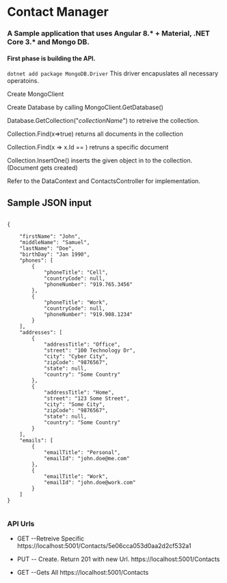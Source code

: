 # Contact Manager
### A Sample application that uses Angular 8.* + Material, .NET Core 3.* and Mongo DB. 

#### First phase is building the API.

`dotnet add package MongoDB.Driver`  This driver encapuslates all necessary operatoins.

Create MongoClient

Create Database by calling MongoClient.GetDatabase(<DatabaseName>)

Database.GetCollection<ModelName>("_collectionName_") to retreive the collection.

Collection.Find(x=>true) returns all documents in the collection

Collection.Find(x => x.Id == <idparameter>) retruns a specific document

Collection.InsertOne(<Object>) inserts the given object in to the collection. (Document gets created)

Refer to the DataContext and ContactsController for implementation.

## Sample JSON input


```

{
  
    "firstName": "John",
    "middleName": "Samuel",
    "lastName": "Doe",
    "birthDay": "Jan 1990",
    "phones": [
        {
            "phoneTitle": "Cell",
            "countryCode": null,
            "phoneNumber": "919.765.3456"
        },
        {
            "phoneTitle": "Work",
            "countryCode": null,
            "phoneNumber": "919.908.1234"
        }
    ],
    "addresses": [
        {
            "addressTitle": "Office",
            "street": "100 Technology Dr",
            "city": "Cyber City",
            "zipCode": "9876567",
            "state": null,
            "country": "Some Country"
        },
        {
            "addressTitle": "Home",
            "street": "123 Some Street",
            "city": "Some City",
            "zipCode": "9876567",
            "state": null,
            "country": "Some Country"
        }
    ],
    "emails": [
        {
            "emailTitle": "Personal",
            "emailId": "john.doe@me.com"
        },
        {
            "emailTitle": "Work",
            "emailId": "john.doe@work.com"
        }
    ]
}


```


### API Urls

- GET --Retreive Specific
https://localhost:5001/Contacts/5e06cca053d0aa2d2cf532a1

- PUT -- Create. Return 201 with new Url.
https://localhost:5001/Contacts

- GET  --Gets All
https://localhost:5001/Contacts 

